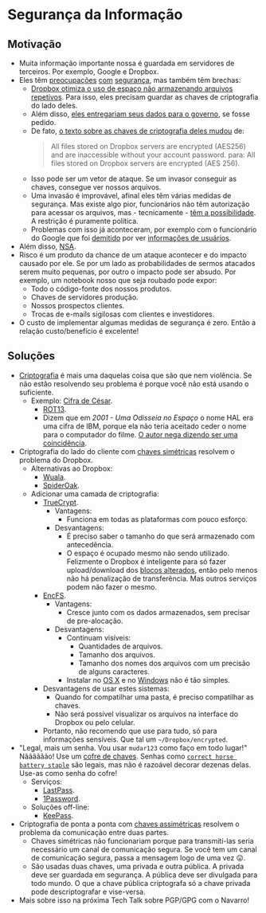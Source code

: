 Segurança da Informação
=======================

Motivação
---------

* Muita informação importante nossa é guardada em servidores de terceiros. Por
  exemplo, Google e Dropbox.
* Eles têm [preocupações][1] [com][2] [segurança][3], mas também têm brechas:
  * [Dropbox otimiza o uso de espaço não armazenando arquivos repetivos][4].
    Para isso, eles precisam guardar as chaves de criptografia do lado deles.
  * Além disso, [eles entregariam seus dados para o governo][5], se fosse
    pedido.
  * De fato, [o texto sobre as chaves de criptografia deles mudou][6] de:
    > All files stored on Dropbox servers are encrypted (AES256) and are
    > inaccessible without your account password.
    para:
    > All files stored on Dropbox servers are encrypted (AES 256).
  * Isso pode ser um vetor de ataque. Se um invasor conseguir as chaves,
    consegue ver nossos arquivos.
  * Uma invasão é improvável, afinal eles têm várias medidas de segurança.
    Mas existe algo pior, funcionários não têm autorização para acessar os
    arquivos, mas - tecnicamente - [têm a possibilidade][7]. A restrição é
    puramente política.
  * Problemas com isso já aconteceram, por exemplo com o funcionário do Google
    que foi [demitido][8] por ver [informações de usuários][9].
* Além disso, [NSA][10].
* Risco é um produto da chance de um ataque acontecer e do impacto causado por
  ele. Se por um lado as probabilidades de sermos atacados serem muito
  pequenas, por outro o impacto pode ser absudo. Por exemplo, um notebook nosso
  que seja roubado pode expor:
  * Todo o código-fonte dos nossos produtos.
  * Chaves de servidores produção.
  * Nossos prospectos clientes.
  * Trocas de e-mails sigilosas com clientes e investidores.
* O custo de implementar algumas medidas de segurança é zero. Então a relação
  custo/benefício é excelente!

Soluções
--------

* [Criptografia][11] é mais uma daquelas coisa que são que nem violência. Se
  não estão resolvendo seu problema é porque você não está usando o suficiente.
  * Exemplo: [Cifra de César][12].
    * [ROT13][13].
    * Dizem que em _2001 - Uma Odisseia no Espaço_ o nome HAL era uma cifra de
      IBM, porque ela não teria aceitado ceder o nome para o computador do
      filme. [O autor nega dizendo ser uma coincidência][14].
* Criptografia do lado do cliente com [chaves simétricas][15] resolvem o
  problema do Dropbox.
  * Alternativas ao Dropbox:
    * [Wuala][16].
    * [SpiderOak][17].
  * Adicionar uma camada de criptografia:
    * [TrueCrypt][18].
      * Vantagens:
        * Funciona em todas as plataformas com pouco esforço.
      * Desvantagens:
        * É preciso saber o tamanho do que será armazenado com antecedência.
        * O espaço é ocupado mesmo não sendo utilizado. Felizmente o Dropbox
          é inteligente para só fazer upload/download dos
          [blocos alterados][19], então pelo menos não há penalização de
          transferência. Mas outros serviços podem não fazer o mesmo.
    * [EncFS][20].
      * Vantagens:
        * Cresce junto com os dados armazenados, sem precisar de pre-alocação.
      * Desvantagens:
        * Continuam visíveis:
          * Quantidades de arquivos.
          * Tamanho dos arquivos.
          * Tamanho dos nomes dos arquivos com um precisão de alguns
            caracteres.
        * Instalar no [OS X][21] e no [Windows][22] não é tão simples.
    * Desvantagens de usar estes sistemas:
      * Quando for compatilhar uma pasta, é preciso compatilhar as chaves.
      * Não será possível visualizar os arquivos na interface do Dropbox ou
        pelo celular.
    * Portanto, não recomendo que use para tudo, só para informações sensíveis.
      Que tal um `~/Dropbox/encrypted`.
* "Legal, mais um senha. Vou usar `mudar123` como faço em todo lugar!"
  Nãããããão! Use um [cofre de chaves][23].
  Senhas como [`correct horse battery staple`][24] são legais, mas não é
  razoável decorar dezenas delas. Use-as como senha do cofre!
  * Serviços:
    * [LastPass][25].
    * [1Password][26].
  * Soluções off-line:
    * [KeePass][27].
* Criptografia de ponta a ponta com [chaves assimétricas][28] resolvem o
  problema da comunicação entre duas partes.
  * Chaves simétricas não funcionariam porque para transmití-las seria
    necessário um canal de comunicação segura. Se você tem um canal de
    comunicação segura, passa a mensagem logo de uma vez :stuck_out_tongue:.
  * São usadas duas chaves, uma privada e outra pública. A privada deve ser
    guardada em segurança. A pública deve ser divulgada para todo mundo.
    O que a chave pública criptografa só a chave privada pode descriptografar
    e vise-versa.
* Mais sobre isso na próxima Tech Talk sobre PGP/GPG com o Navarro!


[1]: https://www.dropbox.com/
[2]: https://www.dropbox.com/help/27/en
[3]: https://blog.dropbox.com/2011/04/privacy-security-your-dropbox/
[4]: http://paranoia.dubfire.net/2011/04/how-dropbox-sacrifices-user-privacy-for.html
[5]: http://www.businessinsider.com/dropbox-updates-security-terms-of-service-to-say-it-can-decrpyt-files-if-the-government-asks-it-to-2011-4
[6]: http://www.wired.com/threatlevel/2011/05/dropbox-ftc/
[7]: http://www.wired.com/threatlevel/2011/05/dropbox-ftc/
[8]: http://techcrunch.com/2010/09/14/google-engineer-spying-fired/
[9]: http://www.wired.com/threatlevel/2010/09/google-spy/
[10]: http://www.theguardian.com/world/2013/aug/09/nsa-loophole-warrantless-searches-email-calls
[11]: https://pt.wikipedia.org/wiki/Criptografia
[12]: https://pt.wikipedia.org/wiki/Cifra_de_C%C3%A9sar
[13]: http://www.rot13.com/
[14]: https://pt.wikipedia.org/wiki/2001:_A_Space_Odyssey#cite_ref-23
[15]: https://pt.wikipedia.org/wiki/Algoritmo_de_chave_sim%C3%A9trica
[16]: https://www.wuala.com/
[17]: https://spideroak.com/
[18]: http://www.truecrypt.org/
[19]: http://emmanuelbernard.com/blog/2013/07/01/encrypt-your-dropbox-with-encfs-on-mac-os-x/#comment-948784199
[20]: http://www.arg0.net/encfs
[21]: http://emmanuelbernard.com/blog/2013/07/01/encrypt-your-dropbox-with-encfs-on-mac-os-x
[22]: http://www.webupd8.org/2011/06/encrypt-your-private-dropbox-data-with.html
[23]: http://i00.i.aliimg.com/photo/v0/230565082/Electronic_digital_key_safe_box_holding_100.jpg
[24]: http://xkcd.com/936/
[25]: https://lastpass.com/
[26]: https://agilebits.com/onepassword
[27]: http://keepass.info/
[28]: https://pt.wikipedia.org/wiki/Criptografia_de_chave_p%C3%BAblica
